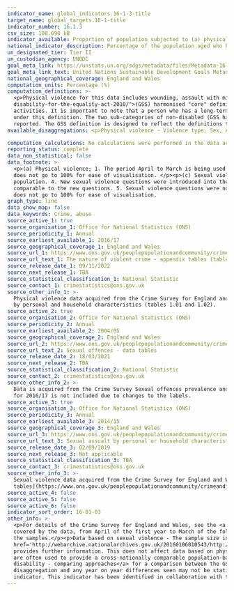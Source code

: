 ```yaml
---
indicator_name: global_indicators.16-1-3-title
target_name: global_targets.16-1-title
indicator_number: 16.1.3
csv_size: 108.698 kB
indicator_available: Proportion of population subjected to (a) physical violence and (c) sexual violence in the previous 12 months
national_indicator_description: Percentage of the population aged who have experienced physical violence and/or sexual violence in the last 12 months. 
un_designated_tier: Tier II
un_custodian_agency: UNODC
goal_meta_link: https://unstats.un.org/sdgs/metadata/files/Metadata-16-01-03.pdf
goal_meta_link_text: United Nations Sustainable Development Goals Metadata (PDF 217 KB)
national_geographical_coverage: England and Wales
computation_units: Percentage (%)
computation_definitions: >-
  <p>Physical violence for this data includes wounding, assault with minor injury and assault without injury. Sexual violence for this data refers to any sexual violence, including attempts. </p><p>Disability Status - The <a href="https://gss.civilservice.gov.uk/policy-store/measuring-
  disability-for-the-equality-act-2010/">(GSS) harmonised "core" definition</a> identifies a person as disabled if they have a physical or mental health condition or illness that has lasted or is expected to last 12 months or more. It must reduce their ability to carry-out day-to-day
  activities. It is important to note that a person who has a long-term illness that does not reduce their ability to carry-out day-to-day activities is not disabled under the definition. The 'long-term health condition' category therefore includes both disabled and non-disabled people
  under this definition. The two sub-categories of non-disabled (GSS harmonised) are 'long-term health conditin - does not limit activities' and 'no long-term health condition'. The GSS harmonised questions are asked of the respondent in the survey, meaning that disability status is self-
  reported. The GSS definition is designed to reflect the definitions that appear in legal terms in the Disability Discrimination Act 1995 (DDA) for Northern Ireland and the 2010 Equality Act for Great Britain.</p>
available_disaggregations: <p>Physical violence - Violence type, Sex, Age, Ethnicity, Household income, Highest Qualification, Urban/Rural, Region, Disability status, Country of birth and Sexual orientation.</p><p>Sexual Violence - Violence type, Sex, Age, Ethnicity, Household income, Highest Qualification, Region, Disability status and Country of birth. These disaggregations are also available by sex, with ‘Highest qualification’ only available by sex and not as a headline disaggregation (all persons).</p>

computation_calculations: No calculations were performed in the data acquisition of this indicator as appropriate data was readily available in the final format specified by this indicator.
reporting_status: complete
data_non_statistical: false
data_footnote: >-
  <p>(a) Physical violence; 1. The period April to March is being used to report annual data. 2. Data broken down by income is not available for 18/19 as this data was not collected in the survey. 3. Physical violence figures are based on those aged 16 and over. 4. Please note the y axis
  does not go to 100% for ease of visualisation. </p><p>(c) Sexual violence; 1. The period April to March is being used to report annual data. 2. Data broken down by income is not available for 18/19 as this data was not collected in the survey. 3. Sexual violence figures use aged 16-59
  population. 4. New sexual violence questions were introduced into the survey in 2012/13, and estimates from this year onwards are calculated using these new questions. Estimates for earlier years are calculated from the original questions with an adjustment applied to make them
  comparable to the new questions. 5. Sexual violence questions were not asked during the Telephone Crime Survey for England and Wales (TCSEW) in 2020/21 and 2021/22. 6. Highest qualification for sexual violence series is only available once gender is selected. 7. Please note the y axis
  does not go to 100% for ease of visualisation.
graph_type: line
data_show_map: false
data_keywords: Crime, abuse
source_active_1: true
source_organisation_1: Office for National Statistics (ONS)
source_periodicity_1: Annual
source_earliest_available_1: 2016/17
source_geographical_coverage_1: England and Wales
source_url_1: https://www.ons.gov.uk/peoplepopulationandcommunity/crimeandjustice/datasets/thenatureofviolentcrimeappendixtables
source_url_text_1: The nature of violent crime - appendix tables (tables 1 and 2).
source_release_date_1: 09/11/2022
source_next_release_1: TBA
source_statistical_classification_1: National Statistic
source_contact_1: crimestatistics@ons.gov.uk
source_other_info_1: >-
  Physical violence data acquired from the Crime Survey for England and Wales. See the [nature of violent crime - appendix tables](https://www.ons.gov.uk/peoplepopulationandcommunity/crimeandjustice/datasets/appendixtablesfocusonviolentcrimeandsexualoffences) for 2014/15 and 2015/16 data
  by personal and household characteristics (tables 1.01 and 1.02).
source_active_2: true
source_organisation_2: Office for National Statistics (ONS)
source_periodicity_2: Annual  
source_earliest_available_2: 2004/05
source_geographical_coverage_2: England and Wales
source_url_2: https://www.ons.gov.uk/peoplepopulationandcommunity/crimeandjustice/datasets/sexualoffencesprevalenceandvictimcharacteristicsenglandandwales
source_url_text_2: Sexual offences - data tables
source_release_date_2: 18/03/2021
source_next_release_2: TBA
source_statistical_classification_2: National Statistic
source_contact_2: crimestatistics@ons.gov.uk
source_other_info_2: >-
  Data is acquired from the Crime Survey Sexual offences prevalence and victim characteristics for England and Wales dataset (Tables 3b and 4b). Detailed disaggregations are also collected every 3 years for adults aged 16-74yrs see tables 3a, 4a, 5 and 6 for these figures. Disability data
  for 2016/17 is not included due to changes to the labels.
source_active_3: true
source_organisation_3: Office for National Statistics (ONS)
source_periodicity_3: Annual
source_earliest_available_3: 2014/15
source_geographical_coverage_3: England and Wales
source_url_3: https://www.ons.gov.uk/peoplepopulationandcommunity/crimeandjustice/adhocs/10458percentageofadultsaged16to59whowerevictimsofsexualassaultincludingattemptsinthelastyearbyselectedpersonalorhouseholdcharacteristicsandsexyearendingmarch2018csew
source_url_text_3: Sexual assualt by personal or household characteristics, year ending March 2018
source_release_date_3: 02/09/2019
source_next_release_3: Not applicable 
source_statistical_classification_3: TBA
source_contact_3: crimestatistics@ons.gov.uk
source_other_info_3: >-
  Sexual violence data acquired from the Crime Survey for England and Wales. See the [Sexual offences appendix table](https://www.ons.gov.uk/peoplepopulationandcommunity/crimeandjustice/datasets/sexualoffencesappendixtables) for 2016/17 data, and [Sexual offences - appendix
  tables](https://www.ons.gov.uk/peoplepopulationandcommunity/crimeandjustice/datasets/appendixtablesfocusonviolentcrimeandsexualoffences) for 2014/15 and 2015/16 data by personal and household characteristics.
source_active_4: false
source_active_5: false
source_active_6: false
indicator_sort_order: 16-01-03
other_info: >-
  <p>For details of the Crime Survey for England and Wales, see the <a href='https://www.ons.gov.uk/peoplepopulationandcommunity/crimeandjustice/methodologies/crimeandjusticemethodology'>user guide to crime statistics for England and Wales.</a></p><p>The year format refers to the two years
  covered by the data, from April of the first year to March of the following year. For example, 2018/19 covers the period of April 2018 to March 2019.</p><p>For further information on the quality of the estimates please refer to the source data which provides the unweighted base sizes of
  the samples.</p><p>Data based on sexual violence - The sample size is lower between 2010/11 and 2012/13, and between 2017/18 and 2018/19 due to use of a split-sample experiment in these years. The methodological note titled <a
  href='http://webarchive.nationalarchives.gov.uk/20160106010543/http:/www.ons.gov.uk/ons/guide-method/method-quality/specific/crime-statistics-methodology/methodological-notes/split-sample-for-intimate-personal-violence-2013-14.pdf'>Split sample for intimate personal violence 2013-14</a>
  provides further information. This does not affect data based on physical violence.</p><p>Figures on physical violence are based on the population aged 16 and above. Figures on sexual violence are based on the population aged 16 to 59.</p><p>The Washington Group on Disability Statistics
  are often used to provide a cross-nationally comparable population-based measures of disability. Please see the article <a href="https://www.ons.gov.uk/peoplepopulationandcommunity/healthandsocialcare/disability/articles/measuringdisabilitycomparingapproaches/2019-08-06">Measuring
  disability - comparing approaches</a> for a comparison between the GSS Harmonised measure (used here) and the Washington Group measure.</p><p> Figures are unavailable on estimates based on fewer than 50 respondents.</p><p> Please note the reliability of these estimated figures varies by
  disaggregation and any year on year differences seen may not be statistically significant. For further information on the quality of the estimates please refer to the source data which provides the unweighted base sizes of the samples.  Data follows the UN specification for this
  indicator. This indicator has been identified in collaboration with topic experts.
---
```

